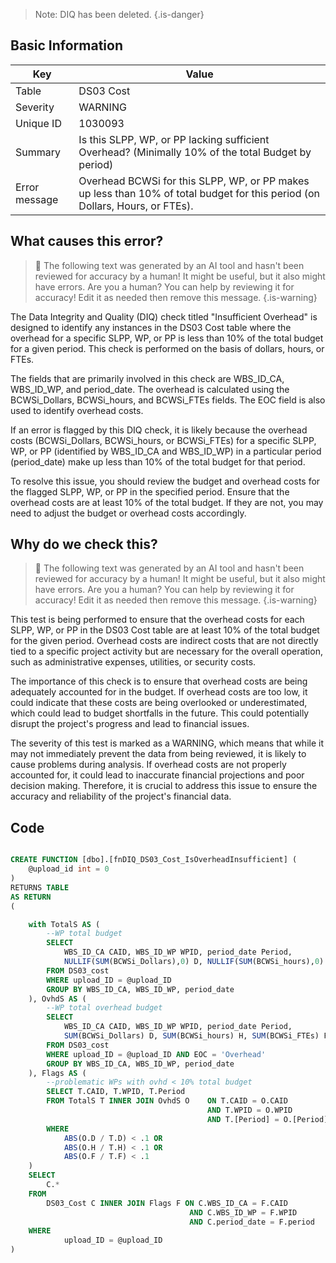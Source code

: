 > Note: DIQ has been deleted.
> {.is-danger}

## Basic Information

| Key           | Value                                                                                                                        |
| ------------- | ---------------------------------------------------------------------------------------------------------------------------- |
| Table         | DS03 Cost                                                                                                                    |
| Severity      | WARNING                                                                                                                      |
| Unique ID     | 1030093                                                                                                                      |
| Summary       | Is this SLPP, WP, or PP lacking sufficient Overhead? (Minimally 10% of the total Budget by period)                           |
| Error message | Overhead BCWSi for this SLPP, WP, or PP makes up less than 10% of total budget for this period (on Dollars, Hours, or FTEs). |

## What causes this error?

> :robot: The following text was generated by an AI tool and hasn't been reviewed for accuracy by a human! It might be useful, but it also might have errors. Are you a human? You can help by reviewing it for accuracy! Edit it as needed then remove this message.
> {.is-warning}

The Data Integrity and Quality (DIQ) check titled "Insufficient Overhead" is designed to identify any instances in the DS03 Cost table where the overhead for a specific SLPP, WP, or PP is less than 10% of the total budget for a given period. This check is performed on the basis of dollars, hours, or FTEs.

The fields that are primarily involved in this check are WBS_ID_CA, WBS_ID_WP, and period_date. The overhead is calculated using the BCWSi_Dollars, BCWSi_hours, and BCWSi_FTEs fields. The EOC field is also used to identify overhead costs.

If an error is flagged by this DIQ check, it is likely because the overhead costs (BCWSi_Dollars, BCWSi_hours, or BCWSi_FTEs) for a specific SLPP, WP, or PP (identified by WBS_ID_CA and WBS_ID_WP) in a particular period (period_date) make up less than 10% of the total budget for that period.

To resolve this issue, you should review the budget and overhead costs for the flagged SLPP, WP, or PP in the specified period. Ensure that the overhead costs are at least 10% of the total budget. If they are not, you may need to adjust the budget or overhead costs accordingly.

## Why do we check this?

> :robot: The following text was generated by an AI tool and hasn't been reviewed for accuracy by a human! It might be useful, but it also might have errors. Are you a human? You can help by reviewing it for accuracy! Edit it as needed then remove this message.
> {.is-warning}

This test is being performed to ensure that the overhead costs for each SLPP, WP, or PP in the DS03 Cost table are at least 10% of the total budget for the given period. Overhead costs are indirect costs that are not directly tied to a specific project activity but are necessary for the overall operation, such as administrative expenses, utilities, or security costs.

The importance of this check is to ensure that overhead costs are being adequately accounted for in the budget. If overhead costs are too low, it could indicate that these costs are being overlooked or underestimated, which could lead to budget shortfalls in the future. This could potentially disrupt the project's progress and lead to financial issues.

The severity of this test is marked as a WARNING, which means that while it may not immediately prevent the data from being reviewed, it is likely to cause problems during analysis. If overhead costs are not properly accounted for, it could lead to inaccurate financial projections and poor decision making. Therefore, it is crucial to address this issue to ensure the accuracy and reliability of the project's financial data.

## Code

```sql

CREATE FUNCTION [dbo].[fnDIQ_DS03_Cost_IsOverheadInsufficient] (
	@upload_id int = 0
)
RETURNS TABLE
AS RETURN
(

	with TotalS AS (
		--WP total budget
		SELECT
			WBS_ID_CA CAID, WBS_ID_WP WPID, period_date Period,
			NULLIF(SUM(BCWSi_Dollars),0) D, NULLIF(SUM(BCWSi_hours),0) H, NULLIF(SUM(BCWSi_FTEs),0) F
		FROM DS03_cost
		WHERE upload_ID = @upload_ID
		GROUP BY WBS_ID_CA, WBS_ID_WP, period_date
	), OvhdS AS (
		--WP total overhead budget
		SELECT
			WBS_ID_CA CAID, WBS_ID_WP WPID, period_date Period,
			SUM(BCWSi_Dollars) D, SUM(BCWSi_hours) H, SUM(BCWSi_FTEs) F
		FROM DS03_cost
		WHERE upload_ID = @upload_ID AND EOC = 'Overhead'
		GROUP BY WBS_ID_CA, WBS_ID_WP, period_date
	), Flags AS (
		--problematic WPs with ovhd < 10% total budget
		SELECT T.CAID, T.WPID, T.Period
		FROM TotalS T INNER JOIN OvhdS O 	ON T.CAID = O.CAID
											AND T.WPID = O.WPID
											AND T.[Period] = O.[Period]
		WHERE
			ABS(O.D / T.D) < .1 OR
			ABS(O.H / T.H) < .1 OR
			ABS(O.F / T.F) < .1
	)
	SELECT
		C.*
	FROM
		DS03_Cost C INNER JOIN Flags F ON C.WBS_ID_CA = F.CAID
										AND C.WBS_ID_WP = F.WPID
										AND C.period_date = F.period
	WHERE
			upload_ID = @upload_ID
)
```
